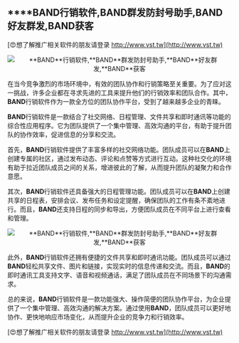 ## ****BAND**行销软件,**BAND**群发防封号助手,**BAND**好友群发,**BAND**获客**

[😍想了解推广相关软件的朋友请登录 http://www.vst.tw](http://www.vst.tw)

 <center><img src="https://vst.tw/MP4/tuiguang/png/0.png" alt="**BAND**行销软件,**BAND**群发防封号助手,**BAND**好友群发,**BAND**获客"></center>

在当今竞争激烈的市场环境中，有效的团队协作和行销策略至关重要。为了应对这一挑战，许多企业都在寻求先进的工具来提升他们的行销效率和团队合作。其中，**BAND**行销软件作为一款全方位的团队协作平台，受到了越来越多企业的青睐。

**BAND**行销软件是一款结合了社交网络、日程管理、文件共享和即时通讯等功能的综合性应用程序。它为团队提供了一个集中管理、高效沟通的平台，有助于提升团队的协作效率，促进信息的分享和交流。

首先，**BAND**行销软件提供了丰富多样的社交网络功能。团队成员可以在**BAND**上创建专属的社区，通过发布动态、评论和点赞等方式进行互动。这种社交化的环境有助于拉近团队成员之间的关系，增进彼此的了解，从而提升团队的凝聚力和合作意愿。

其次，**BAND**行销软件还具备强大的日程管理功能。团队成员可以在**BAND**上创建共享的日程表，安排会议、发布任务和设定提醒，确保团队的工作有条不紊地进行。而且，**BAND**还支持日程的同步和导出，方便团队成员在不同平台上进行查看和管理。

 <center><img src="https://vst.tw/MP4/tuiguang/png/8.png" alt="**BAND**行销软件,**BAND**群发防封号助手,**BAND**好友群发,**BAND**获客"></center>

此外，**BAND**行销软件还拥有便捷的文件共享和即时通讯功能。团队成员可以通过**BAND**轻松共享文件、图片和链接，实现实时的信息传递和交流。而且，**BAND**的即时通讯工具支持文字、语音和视频通话，满足了团队成员在不同场景下的沟通需求。

总的来说，**BAND**行销软件是一款功能强大、操作简便的团队协作平台，为企业提供了一个集中管理、高效沟通的解决方案。通过使用**BAND**，团队成员可以更好地协作、更快地响应市场变化，从而提升企业的竞争力和行销效率。

[😍想了解推广相关软件的朋友请登录 http://www.vst.tw](http://www.vst.tw)



